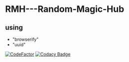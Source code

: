 # RMH---Random-Magic-Hub
## using
-  "browserify"
-  "uuid"

[![CodeFactor](https://www.codefactor.io/repository/github/curlearn/rmh---random-magic-hub/badge/main?s=2369509aa8f71e3e14bedbfd1f30e1db23aa3f70)](https://www.codefactor.io/repository/github/curlearn/rmh---random-magic-hub/overview/main)
[![Codacy Badge](https://app.codacy.com/project/badge/Grade/6f1c0697dc754d4ca8baad3f7818a730)](https://www.codacy.com/gh/CurLearn/RMH---Random-Magic-Hub/dashboard?utm_source=github.com&amp;utm_medium=referral&amp;utm_content=CurLearn/RMH---Random-Magic-Hub&amp;utm_campaign=Badge_Grade)
